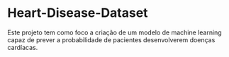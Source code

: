 # Heart-Disease-Dataset
Este projeto tem como foco a criação de um modelo de machine learning capaz de prever a probabilidade de pacientes desenvolverem doenças cardíacas.
